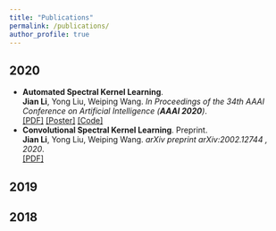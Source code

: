 ```yaml
---
title: "Publications"
permalink: /publications/
author_profile: true
---
```

## 2020
* <b>Automated Spectral Kernel Learning</b>. <br>
<b>Jian Li</b>, Yong Liu, Weiping Wang. <i>In Proceedings of the 34th AAAI Conference on Artificial Intelligence (**AAAI 2020**)</i>.<br>
[[PDF]](https://lijian.ac.cn/files/2020_AAAI_ASKL/2020_AAAI_ASKL.pdf)
[[Poster]](https://lijian.ac.cn/files/2020_AAAI_ASKL/2020_AAAI_AKSL_poster.pdf)
[[Code]](https://github.com/superlj666/Automated-Spectral-Kernel-Learning)
* <b>Convolutional Spectral Kernel Learning</b>. Preprint.<br>
<b>Jian Li</b>, Yong Liu, Weiping Wang. <i>arXiv preprint arXiv:2002.12744 , 2020</i>.<br>
[[PDF]](https://arxiv.org/pdf/2002.12744)


## 2019

## 2018
